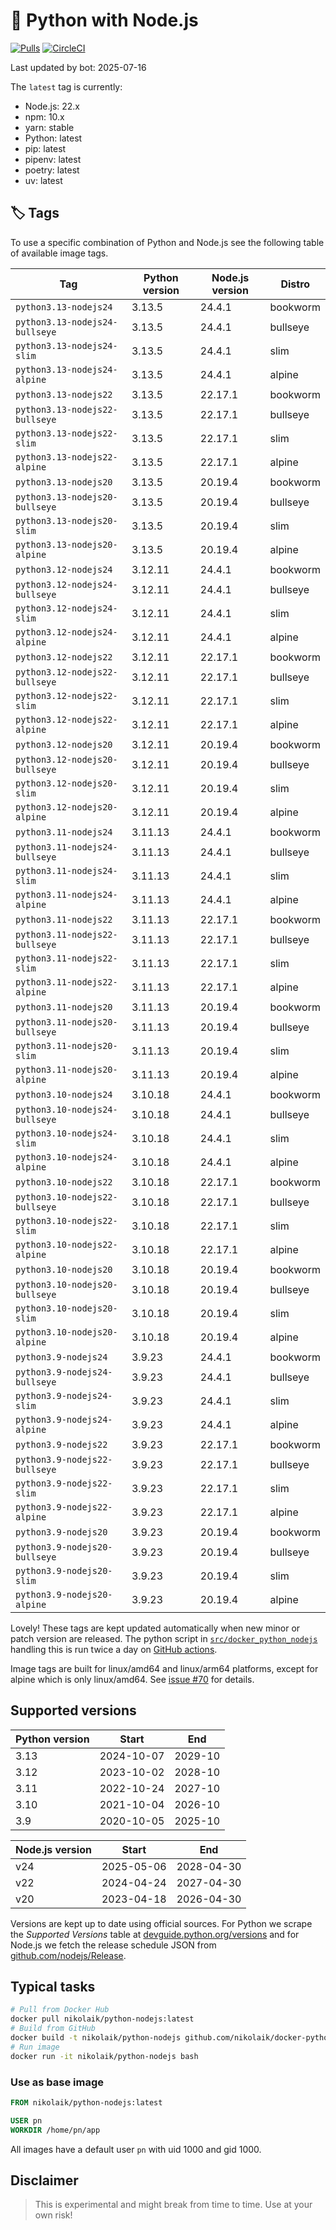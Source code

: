 # 🐳 Python with Node.js

[![Pulls](https://img.shields.io/docker/pulls/nikolaik/python-nodejs.svg?style=flat-square)](https://hub.docker.com/r/nikolaik/python-nodejs/)
[![CircleCI](https://img.shields.io/circleci/project/github/nikolaik/docker-python-nodejs.svg?style=flat-square)](https://circleci.com/gh/nikolaik/docker-python-nodejs)

Last updated by bot: 2025-07-16

The `latest` tag is currently:

- Node.js: 22.x
- npm: 10.x
- yarn: stable
- Python: latest
- pip: latest
- pipenv: latest
- poetry: latest
- uv: latest

## 🏷 Tags

To use a specific combination of Python and Node.js see the following table of available image tags.

<!-- TAGS_START -->

Tag | Python version | Node.js version | Distro
--- | --- | --- | ---
`python3.13-nodejs24` | 3.13.5 | 24.4.1 | bookworm
`python3.13-nodejs24-bullseye` | 3.13.5 | 24.4.1 | bullseye
`python3.13-nodejs24-slim` | 3.13.5 | 24.4.1 | slim
`python3.13-nodejs24-alpine` | 3.13.5 | 24.4.1 | alpine
`python3.13-nodejs22` | 3.13.5 | 22.17.1 | bookworm
`python3.13-nodejs22-bullseye` | 3.13.5 | 22.17.1 | bullseye
`python3.13-nodejs22-slim` | 3.13.5 | 22.17.1 | slim
`python3.13-nodejs22-alpine` | 3.13.5 | 22.17.1 | alpine
`python3.13-nodejs20` | 3.13.5 | 20.19.4 | bookworm
`python3.13-nodejs20-bullseye` | 3.13.5 | 20.19.4 | bullseye
`python3.13-nodejs20-slim` | 3.13.5 | 20.19.4 | slim
`python3.13-nodejs20-alpine` | 3.13.5 | 20.19.4 | alpine
`python3.12-nodejs24` | 3.12.11 | 24.4.1 | bookworm
`python3.12-nodejs24-bullseye` | 3.12.11 | 24.4.1 | bullseye
`python3.12-nodejs24-slim` | 3.12.11 | 24.4.1 | slim
`python3.12-nodejs24-alpine` | 3.12.11 | 24.4.1 | alpine
`python3.12-nodejs22` | 3.12.11 | 22.17.1 | bookworm
`python3.12-nodejs22-bullseye` | 3.12.11 | 22.17.1 | bullseye
`python3.12-nodejs22-slim` | 3.12.11 | 22.17.1 | slim
`python3.12-nodejs22-alpine` | 3.12.11 | 22.17.1 | alpine
`python3.12-nodejs20` | 3.12.11 | 20.19.4 | bookworm
`python3.12-nodejs20-bullseye` | 3.12.11 | 20.19.4 | bullseye
`python3.12-nodejs20-slim` | 3.12.11 | 20.19.4 | slim
`python3.12-nodejs20-alpine` | 3.12.11 | 20.19.4 | alpine
`python3.11-nodejs24` | 3.11.13 | 24.4.1 | bookworm
`python3.11-nodejs24-bullseye` | 3.11.13 | 24.4.1 | bullseye
`python3.11-nodejs24-slim` | 3.11.13 | 24.4.1 | slim
`python3.11-nodejs24-alpine` | 3.11.13 | 24.4.1 | alpine
`python3.11-nodejs22` | 3.11.13 | 22.17.1 | bookworm
`python3.11-nodejs22-bullseye` | 3.11.13 | 22.17.1 | bullseye
`python3.11-nodejs22-slim` | 3.11.13 | 22.17.1 | slim
`python3.11-nodejs22-alpine` | 3.11.13 | 22.17.1 | alpine
`python3.11-nodejs20` | 3.11.13 | 20.19.4 | bookworm
`python3.11-nodejs20-bullseye` | 3.11.13 | 20.19.4 | bullseye
`python3.11-nodejs20-slim` | 3.11.13 | 20.19.4 | slim
`python3.11-nodejs20-alpine` | 3.11.13 | 20.19.4 | alpine
`python3.10-nodejs24` | 3.10.18 | 24.4.1 | bookworm
`python3.10-nodejs24-bullseye` | 3.10.18 | 24.4.1 | bullseye
`python3.10-nodejs24-slim` | 3.10.18 | 24.4.1 | slim
`python3.10-nodejs24-alpine` | 3.10.18 | 24.4.1 | alpine
`python3.10-nodejs22` | 3.10.18 | 22.17.1 | bookworm
`python3.10-nodejs22-bullseye` | 3.10.18 | 22.17.1 | bullseye
`python3.10-nodejs22-slim` | 3.10.18 | 22.17.1 | slim
`python3.10-nodejs22-alpine` | 3.10.18 | 22.17.1 | alpine
`python3.10-nodejs20` | 3.10.18 | 20.19.4 | bookworm
`python3.10-nodejs20-bullseye` | 3.10.18 | 20.19.4 | bullseye
`python3.10-nodejs20-slim` | 3.10.18 | 20.19.4 | slim
`python3.10-nodejs20-alpine` | 3.10.18 | 20.19.4 | alpine
`python3.9-nodejs24` | 3.9.23 | 24.4.1 | bookworm
`python3.9-nodejs24-bullseye` | 3.9.23 | 24.4.1 | bullseye
`python3.9-nodejs24-slim` | 3.9.23 | 24.4.1 | slim
`python3.9-nodejs24-alpine` | 3.9.23 | 24.4.1 | alpine
`python3.9-nodejs22` | 3.9.23 | 22.17.1 | bookworm
`python3.9-nodejs22-bullseye` | 3.9.23 | 22.17.1 | bullseye
`python3.9-nodejs22-slim` | 3.9.23 | 22.17.1 | slim
`python3.9-nodejs22-alpine` | 3.9.23 | 22.17.1 | alpine
`python3.9-nodejs20` | 3.9.23 | 20.19.4 | bookworm
`python3.9-nodejs20-bullseye` | 3.9.23 | 20.19.4 | bullseye
`python3.9-nodejs20-slim` | 3.9.23 | 20.19.4 | slim
`python3.9-nodejs20-alpine` | 3.9.23 | 20.19.4 | alpine

<!-- TAGS_END -->

Lovely! These tags are kept updated automatically when new minor or patch version are released. The python script in [`src/docker_python_nodejs`](./src/docker_python_nodejs/) handling this is run twice a day on [GitHub actions](https://github.com/nikolaik/docker-python-nodejs/actions).

Image tags are built for linux/amd64 and linux/arm64 platforms, except for alpine which is only linux/amd64. See [issue #70](https://github.com/nikolaik/docker-python-nodejs/issues/70) for details.

## Supported versions

<!-- SUPPORTED_VERSIONS_START -->

Python version | Start | End
--- | --- | ---
3.13 | 2024-10-07 | 2029-10
3.12 | 2023-10-02 | 2028-10
3.11 | 2022-10-24 | 2027-10
3.10 | 2021-10-04 | 2026-10
3.9 | 2020-10-05 | 2025-10

Node.js version | Start | End
--- | --- | ---
v24 | 2025-05-06 | 2028-04-30
v22 | 2024-04-24 | 2027-04-30
v20 | 2023-04-18 | 2026-04-30

<!-- SUPPORTED_VERSIONS_END -->

Versions are kept up to date using official sources. For Python we scrape the _Supported Versions_ table at [devguide.python.org/versions](https://devguide.python.org/versions/#supported-versions) and for Node.js we fetch the release schedule JSON from [github.com/nodejs/Release](https://github.com/nodejs/Release/blob/main/schedule.json).

## Typical tasks

```bash
# Pull from Docker Hub
docker pull nikolaik/python-nodejs:latest
# Build from GitHub
docker build -t nikolaik/python-nodejs github.com/nikolaik/docker-python-nodejs
# Run image
docker run -it nikolaik/python-nodejs bash
```

### Use as base image

```Dockerfile
FROM nikolaik/python-nodejs:latest

USER pn
WORKDIR /home/pn/app
```

All images have a default user `pn` with uid 1000 and gid 1000.

## Disclaimer

> This is experimental and might break from time to time. Use at your own risk!
